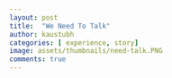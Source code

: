 ```yaml
---
layout: post
title:  "We Need To Talk"
author: kaustubh
categories: [ experience, story]
image: assets/thumbnails/need-talk.PNG
comments: true
---
```


